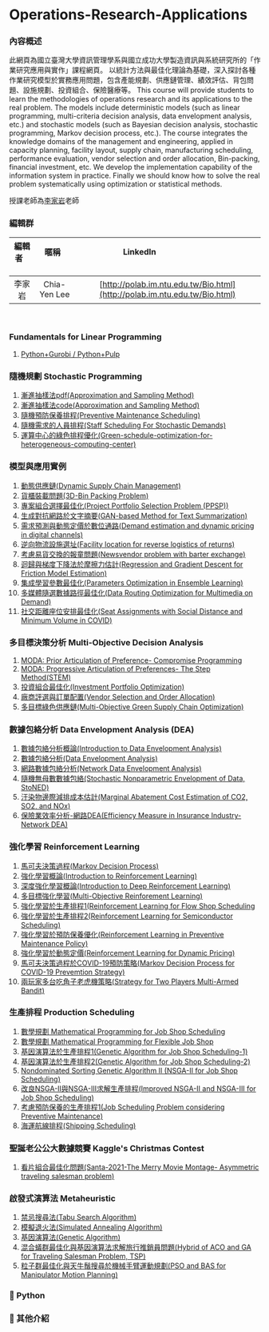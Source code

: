 # Operations-Research-Applications

### **內容概述**

此網頁為國立臺灣大學資訊管理學系與國立成功大學製造資訊與系統研究所的「作業研究應用與實作」課程網頁。
以統計方法與最佳化理論為基礎，深入探討各種作業研究模型於實務應用問題，包含產能規劃、供應鏈管理、績效評估、背包問題、設施規劃、投資組合、保險醫療等。
This course will provide students to learn the methodologies of operations research and its applications to the real problem. The models include deterministic models (such as linear programming, multi-criteria decision analysis, data envelopment analysis, etc.) and stochastic models (such as Bayesian decision analysis, stochastic programming, Markov decision process, etc.). The course integrates the knowledge domains of the management and engineering, applied in capacity planning, facility layout, supply chain, manufacturing scheduling, performance evaluation, vendor selection and order allocation, Bin-packing, financial investment, etc. We develop the implementation capability of the information system in practice. Finally we should know how to solve the real problem systematically using optimization or statistical methods.

授課老師為[李家岩](http://polab.im.ntu.edu.tw/Bio.html)老師  

### **編輯群**    

| 編輯者       |    暱稱         |                      LinkedIn                                                            |
| :-----------:|:-----------:    |:---------------------------------------------------------------------------------------: |
| 李家岩       | Chia-Yen Lee    | [http://polab.im.ntu.edu.tw/Bio.html](http://polab.im.ntu.edu.tw/Bio.html)     
   

### **Fundamentals for Linear Programming** 
1. [Python+Gurobi / Python+Pulp](https://github.com/PO-LAB/Python-Gurobi-Pulp)

### **隨機規劃 Stochastic Programming** 
1. [漸進抽樣法pdf(Approximation and Sampling Method)](https://github.com/bmw2142/Stochastic-Programming/blob/master/Approximation%20and%20Sampling%20Method.pdf)
2. [漸進抽樣法code(Approximation and Sampling Method)](https://github.com/bmw2142/Stochastic-Programming/blob/master/Approximation%20and%20Sampling.ipynb)
3. [隨機預防保養排程(Preventive Maintenance Scheduling)](https://github.com/cu2189191862/ORA_final/blob/main/readme.pdf)
4. [隨機需求的人員排程(Staff Scheduling For Stochastic Demands)](https://s3131212.github.io/Staff-Scheduling-For-Stochastic-Demands/)
5. [運算中心的綠色排程優化(Green-schedule-optimization-for-heterogeneous-computing-center)](https://github.com/Bro-Chen-beep/Green-schedule-optimization-for-heterogeneous-computing-center)

### **模型與應用實例**   
1. [動態供應鏈(Dynamic Supply Chain Management)](https://github.com/peng1055/Dynamic-Supply-Chain)
2. [貨櫃裝載問題(3D-Bin Packing Problem)](https://github.com/dasvision0212/3D-Bin-Packing-Problem-with-BRKGA)
3. [專案組合選擇最佳化(Project Portfolio Selection Problem (PPSP))](https://github.com/boboru/project_portfolio_selection_problem)
4. [生成對抗網路於文字摘要(GAN-based Method for Text Summarization)](https://github.com/lopeterlo/ORA_final)
5. [需求預測與動態定價於數位通路(Demand estimation and dynamic pricing in digital channels)](https://github.com/tingshan2859880/Operations-Research-Applications)
6. [逆向物流設施選址(Facility location for reverse logistics of returns)](https://github.com/HsiehYiJung/Applying-genetic-algorithm-to-the-problem-of-reverse-logistics-of-returns)
7. [考慮易貨交換的報童問題(Newsvendor problem with barter exchange)](https://github.com/shihzhibin/Operations-Research-Applications-and-Implementation)
8. [迴歸與梯度下降法於摩擦力估計(Regression and Gradient Descent for Friction Model Estimation)](https://github.com/effylee1006/Multiple-Linear-Regression-by-using-Gradient-Descent/blob/main/README.md)
9. [集成學習參數最佳化(Parameters Optimization in Ensemble Learning)](https://github.com/KevinLu43/ORAProject)
10. [多媒體隨選數據路徑最佳化(Data Routing Optimization for Multimedia on Demand)](https://github.com/Chiyu1999/MOD-optimal-data-routing-/blob/main/README.pdf)
11. [社交距離座位安排最佳化(Seat Assignments with Social Distance and Minimum Volume in COVID)](https://github.com/KaichiHuang/Seat-Assignments-With-Social-Distance-And-Minimum-Volume)

### **多目標決策分析 Multi-Objective Decision Analysis** 
1. [MODA: Prior Articulation of Preference- Compromise Programming](https://github.com/Hoshey/Multi-Objective_Decision_Analysis_MODA_Prior_Articulation_of_Preferences_simple_tutorial)
2. [MODA: Progressive Articulation of Preferences- The Step Method(STEM)](https://github.com/rgib37190/Operating-System)
3. [投資組合最佳化(Investment Portfolio Optimization)](https://github.com/Ming-Xuan/GalaxyMing)
4. [廠商評選與訂單配置(Vendor Selection and Order Allocation)](https://github.com/maharanirizki/VSOA)
5. [多目標綠色供應鏈(Multi-Objective Green Supply Chain Optimization)](https://github.com/zxcvbnm30319/OR-Final-Project)

### **數據包絡分析 Data Envelopment Analysis (DEA)**
1. [數據包絡分析概論(Introduction to Data Envelopment Analysis)](https://github.com/gary60405/Data-Envelopment-Analysis-Tutorial)
2. [數據包絡分析(Data Envelopment Analysis)](https://github.com/PO-LAB/Data-Envelopment-Analysis)
3. [網路數據包絡分析(Network Data Envelopment Analysis)](https://github.com/wurmen/DEA/blob/master/Network_DEA/network_dea.md)
4. [隨機無母數數據包絡(Stochastic Nonparametric Envelopment of Data, StoNED)](https://pystoned.readthedocs.io/en/latest/#)
5. [汙染物邊際減排成本估計(Marginal Abatement Cost Estimation of CO2, SO2, and NOx)](https://github.com/JaneChien-42/DSP-Estimation-of-Pollutants)
6. [保險業效率分析-網路DEA(Efficiency Measure in Insurance Industry- Network DEA)](https://github.com/wuyentung/ORA_final_project/blob/main/Efficiency%20Measure%20in%20Insurance%20Industry%20–%20A%20Network%20DEA%20Model.md)

### **強化學習 Reinforcement Learning** 
1. [馬可夫決策過程(Markov Decision Process)](https://github.com/tyler8812/Markovian-Decision-Process)
2. [強化學習概論(Introduction to Reinforcement Learning)](https://github.com/TzuYuOu/Reinforcement-Learning-Introduction)
3. [深度強化學習概論(Introduction to Deep Reinforcement Learning)](https://github.com/ITingHung/Introduction-to-Deep-Reinforcement-Learning)
4. [多目標強化學習(Multi-Objective Reinforement Learning)](https://github.com/kevin880987/Multi-Objective-Reinforement-Learning)
5. [強化學習於生產排程1(Reinforcement Learning for Flow Shop Scheduling](https://github.com/wurmen/Flow-Shop-Scheduling-Based-On-Reinforcement-Learning-Algorithm)
6. [強化學習於生產排程2(Reinforcement Learning for Semiconductor Scheduling)](https://github.com/yuwen-teng/ORA/tree/master)
7. [強化學習於預防保養優化(Reinforcement Learning in Preventive Maintenance Policy)](https://github.com/jerryshen1216/ORA_Project_RL_PM)
8. [強化學習於動態定價(Reinforcement Learning for Dynamic Pricing)](https://gist.github.com/yunchiapig/83da49fec4d4657f3113d2561fcdf1a4)
9. [馬可夫決策過程於COVID-19預防策略(Markov Decision Process for COVID-19 Prevemtion Strategy)](https://github.com/ShuHuei/ORA_finalproject)
10. [兩玩家多台吃角子老虎機策略(Strategy for Two Players Multi-Armed Bandit)](https://github.com/visitorckw/Strategy-for-Two-Players-Multi-Armed-Bandit)

### **生產排程 Production Scheduling**
1. [數學規劃 Mathematical Programming for Job Shop Scheduling](https://github.com/KevinLu43/JSP-by-using-Mathematical-Programming-in-Python/blob/master/Job%20shop%20scheduling%20problem.md)
2. [數學規劃 Mathematical Programming for Flexible Job Shop](https://github.com/KevinLu43/JSP-by-using-Mathematical-Programming-in-Python/blob/master/Flexible%20Job%20Shop%20Problem.md)
3. [基因演算法於生產排程1(Genetic Algorithm for Job Shop Scheduling-1)](https://github.com/wurmen/Genetic-Algorithm-for-Job-Shop-Scheduling-and-NSGA-II/blob/master/introduction/GA/GA.md)
4. [基因演算法於生產排程2(Genetic Algorithm for Job Shop Scheduling-2)](https://github.com/PO-LAB/Intelligent-Manufacturing-Systems/blob/master/GA_Application_Job_Shop_Problem/JSP.md)
5. [Nondominated Sorting Genetic Algorithm II (NSGA-II for Job Shop Scheduling)](https://github.com/wurmen/Genetic-Algorithm-for-Job-Shop-Scheduling-and-NSGA-II/blob/master/introduction/NSGA-II/NSGA-II.md)
6. [改良NSGA-II與NSGA-III求解生產排程(Improved NSGA-II and NSGA-III for Job Shop Scheduling)](https://github.com/LeoJacan/Improved-NSGA-II-and-NSGA-III-for-Job-Shop-Scheduling)
7. [考慮預防保養的生產排程1(Job Scheduling Problem considering Preventive Maintenance)](https://github.com/Janeliao123/Job-scheduling-problem-considering-PM/blob/main/job_scheduling_problem_considering_preventive_maintenance.md)
8. [海運航線排程(Shipping Scheduling)](https://github.com/OliveLake/Optimization-of-Shipping-Schedulling-of-ACO/blob/master/Optimization%20of%20Shipping%20Schedulling%20of%20ACO.md)

### **聖誕老公公大數據競賽 Kaggle's Christmas Contest**
1. [看片組合最佳化問題(Santa-2021-The Merry Movie Montage- Asymmetric traveling salesman problem)](https://github.com/OldGoose/ORA-Project-Santa-2021---The-Merry-Movie-Montage)

### **啟發式演算法 Metaheuristic** 
1. [禁忌搜尋法(Tabu Search Algorithm)](https://github.com/PO-LAB/Intelligent-Manufacturing-Systems/blob/master/Tabu_Algorithm/Tabu_Algorithm.md)
2. [模擬退火法(Simulated Annealing Algorithm)](https://github.com/PO-LAB/Intelligent-Manufacturing-Systems/blob/master/Simulated_Annealing_Algorithm/Simulated_Annealing_Algorithm.md)
3. [基因演算法(Genetic Algorithm)](https://github.com/PO-LAB/Intelligent-Manufacturing-Systems/blob/master/Genetic_Algorithm/Genetic_Algorithm.md)
4. [混合蟻群最佳化與基因演算法求解旅行推銷員問題(Hybrid of ACO and GA for Traveling Salesman Problem, TSP)](https://github.com/OliveLake/Optimization-of-Shipping-Schedulling-of-ACO/blob/master/Optimization%20of%20Shipping%20Schedulling%20of%20ACO.md)
5. [粒子群最佳化與天牛鬚搜尋於機械手臂運動規劃(PSO and BAS for Manipulator Motion Planning)](https://github.com/chiehwun/2021-NCKU_ORA/blob/main/README.md)


### **:pushpin: Python**
### **:triangular_flag_on_post: 其他介紹**

